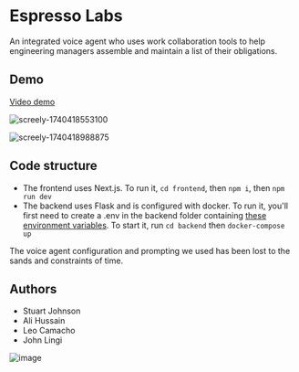 # Espresso Labs

An integrated voice agent who uses work collaboration tools to help engineering managers assemble and maintain a list of their obligations. 

## Demo

[Video demo](https://youtu.be/1B6-rTxxp2s)

![screely-1740418553100](https://github.com/user-attachments/assets/950a030f-eeb6-43f5-9702-d5954032a6f1)

![screely-1740418988875](https://github.com/user-attachments/assets/bcd95dea-9377-4cbd-a867-09b0724a576f)


## Code structure

- The frontend uses Next.js. To run it, `cd frontend`, then `npm i`, then `npm run dev`
- The backend uses Flask and is configured with docker. To run it, you'll first need to create a .env in the backend folder containing [these environment variables](https://github.com/Daspy11/a16z-11labs-hackathon/blob/main/backend/config.py). To start it, run `cd backend` then `docker-compose up`

The voice agent configuration and prompting we used has been lost to the sands and constraints of time.

## Authors

- Stuart Johnson
- Ali Hussain
- Leo Camacho
- John Lingi

![image](https://github.com/user-attachments/assets/c5679a3b-0171-418e-8a93-09fa314c85c9)
